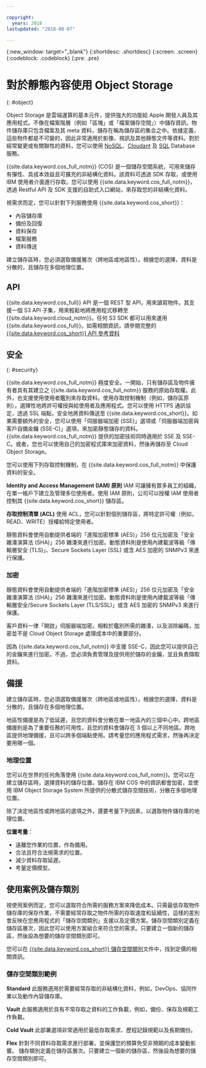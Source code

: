 ```yaml
---

copyright:
  years: 2018
lastupdated: "2018-08-07"

---
```

{:new_window: target="_blank"}
{:shortdesc: .shortdesc}
{:screen: .screen}
{:codeblock: .codeblock}
{:pre: .pre}

# 對於靜態內容使用 Object Storage
{: #object}

Object Storage 是雲端運算的基本元件，提供強大的功能給 Apple 開發人員及其應用程式。不像在檔案階層（例如「區塊」或「檔案儲存空間」）中儲存資訊，物件儲存庫只包含檔案及其 meta 資料，儲存在稱為儲存區的集合之中。依據定義，這些物件都是不可變的，因此非常適用於影像、視訊及其他靜態文件等資料。對於經常變更或有關聯性的資料，您可以使用 [NoSQL](/docs/swift/data/nosql.html)、[Cloudant](/docs/swift/data/cloudant.html) 及 [SQL](/docs/swift/data/sql.html) Database 服務。

{{site.data.keyword.cos_full_notm}} (COS) 是一個儲存空間系統，可用來儲存有彈性、具成本效益且可擴充的非結構化資料。該資料可透過 SDK 存取，或使用 IBM 使用者介面進行存取。您可以使用 {{site.data.keyword.cos_full_notm}}，透過 Restful API 及 SDK 支援的自助式入口網站，來存取您的非結構化資料。 

視需求而定，您可以針對下列服務使用 {{site.data.keyword.cos_short}}：

* 內容儲存庫
* 備份及回復
* 資料保存
* 檔案服務
* 資料傳送

建立儲存區時，您必須選取備援層次（跨地區或地區性）。根據您的選擇，資料是分散的，且儲存在多個地理位置。

## API

{{site.data.keyword.cos_full}} API 是一個 REST 型 API，用來讀寫物件。其支援一個 S3 API 子集，用來輕鬆地將應用程式移轉至 {{site.data.keyword.cloud_notm}}。任何 S3 SDK 都可以用來運用 {{site.data.keyword.cos_full}}。如需相關資訊，請參閱完整的 [{{site.data.keyword.cos_short}} API 參考資料](docs/services/cloud-object-storage/api-reference/about-compatibility-api.html#about-the-ibm-cloud-object-storage-api)

## 安全
{: #security}

{{site.data.keyword.cos_full_notm}} 極度安全。一開始，只有儲存區及物件擁有者具有其建立之 {{site.data.keyword.cos_full_notm}} 服務的原始存取權。此外，也支援使用使用者鑑別來存取資料。使用存取控制機制（例如，儲存區原則），選擇性地將許可權授與給使用者及應用程式。您可以使用 HTTPS 通訊協定，透過 SSL 端點，安全地將資料傳送至 {{site.data.keyword.cos_short}}。如果需要額外的安全，您可以使用「伺服器端加密 (SSE)」選項或「伺服器端加密與客戶自備金鑰 (SSE-C)」選項，來加密靜態儲存的資料。{{site.data.keyword.cos_full_notm}} 提供的加密技術同時適用於 SSE 及 SSE-C。或者，您也可以使用自己的加密程式庫來加密資料，然後再儲存至 Cloud Object Storage。

您可以使用下列存取控制機制，在 {{site.data.keyword.cos_full_notm}} 中保護資料的安全。

**Identity and Access Management (IAM) 原則**
IAM 可讓擁有眾多員工的組織，在單一帳戶下建立及管理多位使用者。使用 IAM 原則，公司可以授權 IAM 使用者控制其 {{site.data.keyword.cos_short}} 儲存區。

**存取控制清單 (ACL)**
使用 ACL，您可以針對個別儲存區，將特定許可權（例如，READ、WRITE）授權給特定使用者。

靜態資料會使用自動提供者端的「進階加密標準 (AES)」256 位元加密及「安全雜湊演算法 (SHA)」256 雜湊來進行加密。動態資料則是使用內建載波等級「傳輸層安全 (TLS)」、Secure Sockets Layer (SSL) 或含 AES 加密的 SNMPv3 來進行保護。

### 加密

靜態資料會使用自動提供者端的「進階加密標準 (AES)」256 位元加密及「安全雜湊演算法 (SHA)」256 雜湊來進行加密。動態資料則是使用內建載波等級「傳輸層安全/Secure Sockets Layer (TLS/SSL)」或含 AES 加密的 SNMPv3 來進行保護。

客戶資料一律「開啟」伺服器端加密。相較於鑑別所需的雜湊，以及消除編碼，加密並不是 Cloud Object Storage 處理成本中的重要部分。

因為 {{site.data.keyword.cos_full_notm}} 中支援 SSE-C，因此您可以提供自己的金鑰來進行加密。不過，您必須負責管理及提供用於儲存的金鑰，並且負責擷取資料。

## 備援

建立儲存區時，您必須選取備援層次（跨地區或地區性）。根據您的選擇，資料是分散的，且儲存在多個地理位置。

地區性備援是為了低延遲，且您的資料會分散在單一地區內的三個中心中。跨地區備援則是為了重要任務的可用性，且您的資料會儲存在 3 個以上不同地區。跨地區提供地理備援，且可以跨多個端點使用。請考量您的應用程式需求，然後再決定要用哪一個。

### 地理位置

您可以在世界的任何角落使用 {{site.data.keyword.cos_full_notm}}。您可以在建立儲存區時，選擇資料的儲存位置。儲存在 IBM COS 中的資訊都會加密，並使用 IBM Object Storage System 所提供的分散式儲存空間技術，分散在多個地理位置。 

除了決定地區性或跨地區的選項之外，還要考量下列因素，以選取物件儲存庫的地理位置。

**位置考量**：
* 遠離您作業的位置，作為備用。
* 合法且符合法規需求的位置。
* 減少資料存取延遲。
* 考量定價模型。

## 使用案例及儲存類別

視使用案例而定，您可以選取符合所需的服務方案來降低成本。只需最低存取物件儲存庫的保存作業，不需要經常存取之物件所需的存取速度和延續性，這樣的差別會反映在您應用程式的「儲存空間類別」支援以及定價方案。儲存空間類別定義在儲存區層次，因此您可以使用方案組合來符合您的需求。只要建立一個新的儲存區，然後設為想要的儲存空間類別即可。

您可以在 [{{site.data.keyword.cos_short}} 儲存空間類別](/docs/services/cloud-object-storage/help/billing.html#ibm-cos-pricing)文件中，找到定價的相關資訊。

### 儲存空間類別範例

**Standard**
此服務適用於需要經常存取的非結構化資料，例如，DevOps、協同作業以及動作內容儲存庫。

**Vault**
此服務適用於具有不常存取之資料的工作負載，例如，備份、保存及規範工作負載。

**Cold Vault**
此部署選項非常適用於最低存取需求、歷程記錄規範以及長期備份。

**Flex** 針對不同資料存取需求進行部署，並保護您的預算免受非預期的成本變動影響。
儲存類別定義在儲存區層次。只要建立一個新的儲存區，然後設為想要的儲存空間類別即可。
